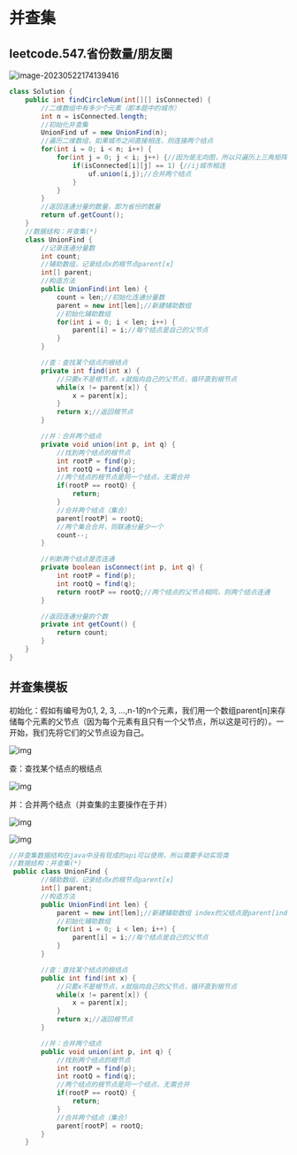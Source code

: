 # 并查集

## leetcode.547.省份数量/朋友圈

![image-20230522174139416](https://typora-1256823886.cos.ap-nanjing.myqcloud.com/2022/image-20230522174139416.png)

```java
class Solution {
    public int findCircleNum(int[][] isConnected) {
        //二维数组中有多少个元素（即本题中的城市）
        int n = isConnected.length;
        //初始化并查集
        UnionFind uf = new UnionFind(n);
        //遍历二维数组，如果城市之间直接相连，则连接两个结点
        for(int i = 0; i < n; i++) {
            for(int j = 0; j < i; j++) {//因为是无向图，所以只遍历上三角矩阵
                if(isConnected[i][j] == 1) {//ij城市相连
                    uf.union(i,j);//合并两个结点
                }
            }
        }
        //返回连通分量的数量，即为省份的数量
        return uf.getCount();
    }
    //数据结构：并查集(*)
    class UnionFind {
        //记录连通分量数
        int count;
        //辅助数组，记录结点x的根节点parent[x]
        int[] parent;
        //构造方法
        public UnionFind(int len) {
            count = len;//初始化连通分量数
            parent = new int[len];//新建辅助数组
            //初始化辅助数组
            for(int i = 0; i < len; i++) {
                parent[i] = i;//每个结点是自己的父节点
            }
        }

        //查：查找某个结点的根结点
        private int find(int x) {
            //只要x不是根节点，x就指向自己的父节点，循环直到根节点
            while(x != parent[x]) {
                x = parent[x];
            }
            return x;//返回根节点
        }

        //并：合并两个结点
        private void union(int p, int q) {
            //找到两个结点的根节点
            int rootP = find(p);
            int rootQ = find(q);
            //两个结点的根节点是同一个结点，无需合并
            if(rootP == rootQ) {
                return;
            }
            //合并两个结点（集合）
            parent[rootP] = rootQ;
            //两个集合合并，则联通分量少一个
            count--;
        }

        //判断两个结点是否连通
        private boolean isConnect(int p, int q) {
            int rootP = find(p);
            int rootQ = find(q);
            return rootP == rootQ;//两个结点的父节点相同，则两个结点连通
        }

        //返回连通分量的个数
        private int getCount() {
            return count;
        }
    }
}
```

## 并查集模板

初始化：假如有编号为0,1, 2, 3, ...,n-1的n个元素，我们用一个数组parent[n]来存储每个元素的父节点（因为每个元素有且只有一个父节点，所以这是可行的）。一开始，我们先将它们的父节点设为自己。

![img](https://typora-1256823886.cos.ap-nanjing.myqcloud.com/2022/v2-09fa3fa35e5411444b327d9cb9a31057_r.jpg)

查：查找某个结点的根结点

![img](https://typora-1256823886.cos.ap-nanjing.myqcloud.com/2022/v2-cca3ddf5806a221201ed78caf1d27041_1440w.webp)

并：合并两个结点（并查集的主要操作在于并）

![img](https://typora-1256823886.cos.ap-nanjing.myqcloud.com/2022/v2-3c353bc781c7f3553079d541a9cfdc28_r.jpg)

![img](https://typora-1256823886.cos.ap-nanjing.myqcloud.com/2022/v2-6362d8b13705d5ba17b19cdeee453022_r.jpg)

```java
//并查集数据结构在java中没有现成的api可以使用，所以需要手动实现类
//数据结构：并查集(*)
 public class UnionFind {
        //辅助数组，记录结点x的根节点parent[x]
        int[] parent;
        //构造方法
        public UnionFind(int len) {
            parent = new int[len];//新建辅助数组 index的父结点是parent[index]
            //初始化辅助数组
            for(int i = 0; i < len; i++) {
                parent[i] = i;//每个结点是自己的父节点
            }
        }

        //查：查找某个结点的根结点
        public int find(int x) {
            //只要x不是根节点，x就指向自己的父节点，循环直到根节点
            while(x != parent[x]) {
                x = parent[x];
            }
            return x;//返回根节点
        }

        //并：合并两个结点
        public void union(int p, int q) {
            //找到两个结点的根节点
            int rootP = find(p);
            int rootQ = find(q);
            //两个结点的根节点是同一个结点，无需合并
            if(rootP == rootQ) {
                return;
            }
            //合并两个结点（集合）
            parent[rootP] = rootQ;
        }
    }
```

